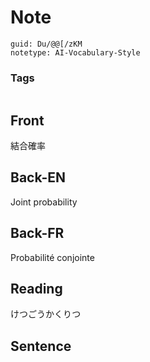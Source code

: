 # Note
```
guid: Du/@@[/zKM
notetype: AI-Vocabulary-Style
```

### Tags
```
```

## Front
結合確率

## Back-EN
Joint probability

## Back-FR
Probabilité conjointe

## Reading
けつごうかくりつ

## Sentence

